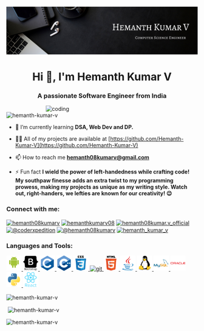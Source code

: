 ![logo](https://github.com/Hemanth-Kumar-V/Hemanth-Kumar-V/blob/main/my%20profile%20banner.png)
<h1 align="center">Hi 👋, I'm Hemanth Kumar V</h1>
<h3 align="center">A passionate Software Engineer from India</h3>

<img align = "right" alt = "coding" width = "400" src = "https://camo.githubusercontent.com/cae12fddd9d6982901d82580bdf321d81fb299141098ca1c2d4891870827bf17/68747470733a2f2f6d69726f2e6d656469756d2e636f6d2f6d61782f313336302f302a37513379765349765f7430696f4a2d5a2e676966">

<p align="left"> <img src="https://komarev.com/ghpvc/?username=hemanth-kumar-v&label=Profile%20views&color=0e75b6&style=flat" alt="hemanth-kumar-v" /> </p>

- 🌱 I’m currently learning **DSA, Web Dev and DP.**

- 👨‍💻 All of my projects are available at [https://github.com/Hemanth-Kumar-V](https://github.com/Hemanth-Kumar-V)

- 📫 How to reach me **hemanth08kumarv@gmail.com**

- ⚡ Fun fact **I wield the power of left-handedness while crafting code! My southpaw finesse adds an extra twist to my programming prowess, making my projects as unique as my writing style. Watch out, right-handers, we lefties are known for our creativity! 😉**

<h3 align="left">Connect with me:</h3>
<p align="left">
<a href="https://twitter.com/hemanth08kumarv" target="blank"><img align="center" src="https://raw.githubusercontent.com/rahuldkjain/github-profile-readme-generator/master/src/images/icons/Social/twitter.svg" alt="hemanth08kumarv" height="30" width="40" /></a>
<a href="https://linkedin.com/in/hemanthkumarv08" target="blank"><img align="center" src="https://raw.githubusercontent.com/rahuldkjain/github-profile-readme-generator/master/src/images/icons/Social/linked-in-alt.svg" alt="hemanthkumarv08" height="30" width="40" /></a>
<a href="https://instagram.com/hemanth08kumar.v_official" target="blank"><img align="center" src="https://raw.githubusercontent.com/rahuldkjain/github-profile-readme-generator/master/src/images/icons/Social/instagram.svg" alt="hemanth08kumar.v_official" height="30" width="40" /></a>
<a href="https://www.youtube.com/c/@coderxpedition" target="blank"><img align="center" src="https://raw.githubusercontent.com/rahuldkjain/github-profile-readme-generator/master/src/images/icons/Social/youtube.svg" alt="@coderxpedition" height="30" width="40" /></a>
<a href="https://www.hackerrank.com/@hemanth08kumarv" target="blank"><img align="center" src="https://raw.githubusercontent.com/rahuldkjain/github-profile-readme-generator/master/src/images/icons/Social/hackerrank.svg" alt="@hemanth08kumarv" height="30" width="40" /></a>
<a href="https://auth.geeksforgeeks.org/user/hemanth_kumar_v" target="blank"><img align="center" src="https://raw.githubusercontent.com/rahuldkjain/github-profile-readme-generator/master/src/images/icons/Social/geeks-for-geeks.svg" alt="hemanth_kumar_v" height="30" width="40" /></a>
</p>

<h3 align="left">Languages and Tools:</h3>
<p align="left"> <a href="https://developer.android.com" target="_blank" rel="noreferrer"> <img src="https://raw.githubusercontent.com/devicons/devicon/master/icons/android/android-original-wordmark.svg" alt="android" width="40" height="40"/> </a> <a href="https://getbootstrap.com" target="_blank" rel="noreferrer"> <img src="https://raw.githubusercontent.com/devicons/devicon/master/icons/bootstrap/bootstrap-plain-wordmark.svg" alt="bootstrap" width="40" height="40"/> </a> <a href="https://www.cprogramming.com/" target="_blank" rel="noreferrer"> <img src="https://raw.githubusercontent.com/devicons/devicon/master/icons/c/c-original.svg" alt="c" width="40" height="40"/> </a> <a href="https://www.w3schools.com/cpp/" target="_blank" rel="noreferrer"> <img src="https://raw.githubusercontent.com/devicons/devicon/master/icons/cplusplus/cplusplus-original.svg" alt="cplusplus" width="40" height="40"/> </a> <a href="https://www.w3schools.com/css/" target="_blank" rel="noreferrer"> <img src="https://raw.githubusercontent.com/devicons/devicon/master/icons/css3/css3-original-wordmark.svg" alt="css3" width="40" height="40"/> </a> <a href="https://git-scm.com/" target="_blank" rel="noreferrer"> <img src="https://www.vectorlogo.zone/logos/git-scm/git-scm-icon.svg" alt="git" width="40" height="40"/> </a> <a href="https://www.w3.org/html/" target="_blank" rel="noreferrer"> <img src="https://raw.githubusercontent.com/devicons/devicon/master/icons/html5/html5-original-wordmark.svg" alt="html5" width="40" height="40"/> </a> <a href="https://www.java.com" target="_blank" rel="noreferrer"> <img src="https://raw.githubusercontent.com/devicons/devicon/master/icons/java/java-original.svg" alt="java" width="40" height="40"/> </a> <a href="https://www.linux.org/" target="_blank" rel="noreferrer"> <img src="https://raw.githubusercontent.com/devicons/devicon/master/icons/linux/linux-original.svg" alt="linux" width="40" height="40"/> </a> <a href="https://www.mysql.com/" target="_blank" rel="noreferrer"> <img src="https://raw.githubusercontent.com/devicons/devicon/master/icons/mysql/mysql-original-wordmark.svg" alt="mysql" width="40" height="40"/> </a> <a href="https://www.oracle.com/" target="_blank" rel="noreferrer"> <img src="https://raw.githubusercontent.com/devicons/devicon/master/icons/oracle/oracle-original.svg" alt="oracle" width="40" height="40"/> </a> <a href="https://www.python.org" target="_blank" rel="noreferrer"> <img src="https://raw.githubusercontent.com/devicons/devicon/master/icons/python/python-original.svg" alt="python" width="40" height="40"/> </a> <a href="https://reactjs.org/" target="_blank" rel="noreferrer"> <img src="https://raw.githubusercontent.com/devicons/devicon/master/icons/react/react-original-wordmark.svg" alt="react" width="40" height="40"/> </a> </p>

<p><img align="center" src="https://github-readme-stats.vercel.app/api/top-langs?username=hemanth-kumar-v&show_icons=true&locale=en&layout=compact" alt="hemanth-kumar-v" /></p>

<p>&nbsp;<img align="center" src="https://github-readme-stats.vercel.app/api?username=hemanth-kumar-v&show_icons=true&locale=en" alt="hemanth-kumar-v" /></p>

<p><img align="center" src="https://github-readme-streak-stats.herokuapp.com/?user=hemanth-kumar-v&" alt="hemanth-kumar-v" /></p>
